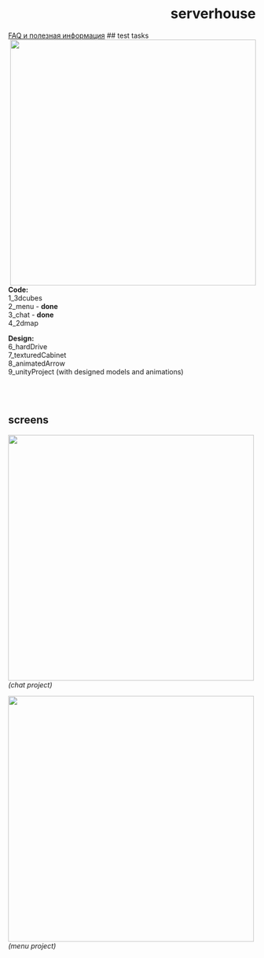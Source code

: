 <h1 align="right">serverhouse</h1>
<a align="left" href="https://github.com/pmpu/serverhouse/wiki/FAQ">FAQ и полезная информация</a>
## test tasks
<img align="right" width="500"  src="https://raw.githubusercontent.com/pmpu/serverhouse/master/other/images/roles.jpg">

<b>Code:</b><br>
  1_3dcubes<br>
  2_menu - <b>done</b><br>
  3_chat - <b>done</b><br>
  4_2dmap

<b>Design:</b><br>
  6_hardDrive<br>
  7_texturedCabinet<br>
  8_animatedArrow<br>
  9_unityProject (with designed models and animations)<br>

<br><br>
## screens
<img width="500"  src="https://raw.githubusercontent.com/pmpu/serverhouse/master/other/images/screenshots/chat29092014.jpg"><br>
<i>(chat project)</i>

<img width="500"  src="https://raw.githubusercontent.com/pmpu/serverhouse/master/other/images/screenshots/menu27092014.png"><br>
<i>(menu project)</i>


